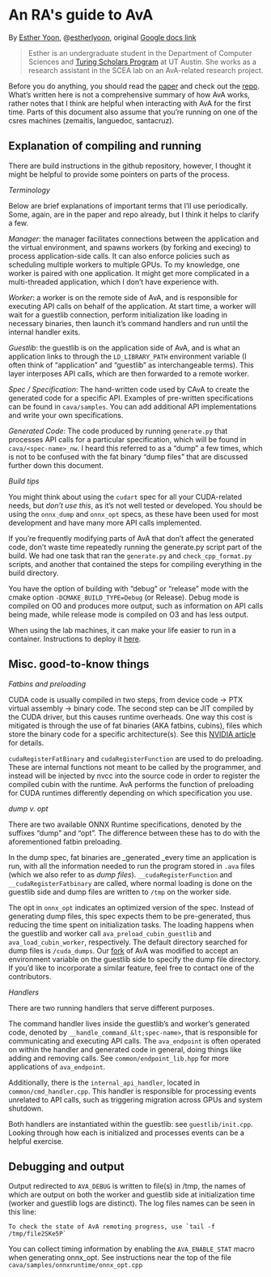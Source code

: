 # An RA's guide to AvA
By [Esther Yoon](mailto:estheryoon@utexas.edu), @[estherlyoon](https://github.com/estherlyoon), original [Google docs link](https://docs.google.com/document/d/1KZUMMJW46DLvdOd_6pL865wBWFmuFy-j3dR2DB3wp5Y/edit?usp=sharing)

> Esther is an undergraduate student in the Department of Computer Sciences and [Turing Scholars Program](https://www.cs.utexas.edu/turing-scholars) at UT Austin.
> She works as a research assistant in the SCEA lab on an AvA-related research project.
 
Before you do anything, you should read the [paper](https://oscarlab.github.io/papers/ava-asplos20.pdf) and check out the [repo](https://github.com/utcs-scea/ava). What’s written here is not a comprehensive summary of how AvA works, rather notes that I think are helpful when interacting with AvA for the first time. Parts of this document also assume that you’re running on one of the csres machines (zemaitis, languedoc, santacruz).


## Explanation of compiling and running

There are build instructions in the github repository, however, I thought it might be helpful to provide some pointers on parts of the process.

_Terminology_

Below are brief explanations of important terms that I’ll use periodically. Some, again, are in the paper and repo already, but I think it helps to clarify a few.

_Manager_: the manager facilitates connections between the application and the virtual environment, and spawns workers (by forking and execing) to process application-side calls. It can also enforce policies such as scheduling multiple workers to multiple GPUs. To my knowledge, one worker is paired with one application. It might get more complicated in a multi-threaded application, which I don’t have experience with.

_Worker_: a worker is on the remote side of AvA, and is responsible for executing API calls on behalf of the application. At start time, a worker will wait for a guestlib connection, perform initialization like loading in necessary binaries, then launch it’s command handlers and run until the internal handler exits.

_Guestlib_: the guestlib is on the application side of AvA, and is what an application links to through the `LD_LIBRARY_PATH` environment variable (I often think of “application” and “guestlib” as interchangeable terms). This layer interposes API calls, which are then forwarded to a remote worker.

_Spec / Specification_: The hand-written code used by CAvA to create the generated code for a specific API. Examples of pre-written specifications can be found in `cava/samples`. You can add additional API implementations and write your own specifications.

_Generated Code_: The code produced by running `generate.py` that processes API calls for a particular specification, which will be found in `cava/<spec-name>_nw`. I heard this referred to as a “dump” a few times, which is not to be confused with the fat binary “dump files” that are discussed further down this document.

_Build tips_

You might think about using the `cudart` spec for all your CUDA-related needs, but _don’t use this_, as it’s not well tested or developed. You should be using the `onnx_dump` and `onnx_opt` specs, as these have been used for most development and have many more API calls implemented.

If you’re frequently modifying parts of AvA that don’t affect the generated code, don’t waste time repeatedly running the generate.py script part of the build. We had one task that ran the `generate.py` and `check_cpp_format.py` scripts, and another that contained the steps for compiling everything in the build directory.

You have the option of building with “debug” or “release” mode with the cmake option `-DCMAKE_BUILD_TYPE=Debug` (or Release). Debug mode is compiled on O0 and produces more output, such as information on API calls being made, while release mode is compiled on O3 and has less output.

When using the lab machines, it can make your life easier to run in a container. Instructions to deploy it [here](https://github.com/utcs-scea/ava/tree/master/tools/docker).


## Misc. good-to-know things 

_Fatbins and preloading_

CUDA code is usually compiled in two steps, from device code → PTX virtual assembly → binary code. The second step can be JIT compiled by the CUDA driver, but this causes runtime overheads. One way this cost is mitigated is through the use of fat binaries (AKA fatbins, cubins), files which store the binary code for a specific architecture(s). See this [NVIDIA article](https://developer.nvidia.com/blog/cuda-pro-tip-understand-fat-binaries-jit-caching/) for details.

`cudaRegisterFatBinary` and `cudaRegisterFunction` are used to do preloading. These are internal functions not meant to be called by the programmer, and instead will be injected by nvcc into the source code in order to register the compiled cubin with the runtime. AvA performs the function of preloading for CUDA runtimes differently depending on which specification you use.

_dump v. opt_

There are two available ONNX Runtime specifications, denoted by the suffixes “dump” and “opt”. The difference between these has to do with the aforementioned fatbin preloading.

In the dump spec, fat binaries are _generated _every time an application is run, with all the information needed to run the program stored in `.ava` files (which we also refer to as _dump files_). `__cudaRegisterFunction` and `__cudaRegisterFatbinary` are called, where normal loading is done on the guestlib side and dump files are written to `/tmp` on the worker side.

The opt in `onnx_opt` indicates an optimized version of the spec. Instead of generating dump files, this spec expects them to be pre-generated, thus reducing the time spent on initialization tasks. The loading happens when the guestlib and worker call `ava_preload_cubin_guestlib` and `ava_load_cubin_worker`, respectively. The default directory searched for dump files is `/cuda_dumps`. Our [fork](https://github.com/hfingler/ava) of AvA was modified to accept an environment variable on the guestlib side to specify the dump file directory. If you’d like to incorporate a similar feature, feel free to contact one of the contributors. 

_Handlers_

There are two running handlers that serve different purposes.

The command handler lives inside the guestlib’s and worker’s generated code, denoted by `__handle_command_&lt;spec-name>`, that is responsible for communicating and executing API calls. The `ava_endpoint` is often operated on within the handler and generated code in general, doing things like adding and removing calls. See `common/endpoint_lib.hpp` for more applications of `ava_endpoint`.

Additionally, there is the `internal_api_handler`, located in `common/cmd_handler.cpp`. This handler is responsible for processing events unrelated to API calls, such as triggering migration across GPUs and system shutdown.

Both handlers are instantiated within the guestlib: see `guestlib/init.cpp`. Looking through how each is initialized and processes events can be a helpful exercise.


## Debugging and output

Output redirected to `AVA_DEBUG` is written to file(s) in /tmp, the names of which are output on both the worker and guestlib side at initialization time (worker and guestlib logs are distinct). The log files names can be seen in this line:


```
To check the state of AvA remoting progress, use `tail -f /tmp/file2SKe5P`
```


You can collect timing information by enabling the `AVA_ENABLE_STAT` macro when generating onnx_opt. See instructions near the top of the file `cava/samples/onnxruntime/onnx_opt.cpp`
